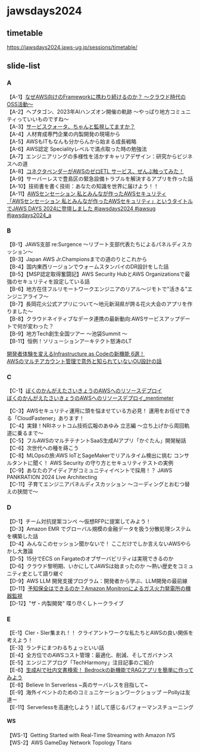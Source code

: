 # jawsdays2024

## timetable

<https://jawsdays2024.jaws-ug.jp/sessions/timetable/>

## slide-list

### A

【A-1】[なぜAWS向けのFrameworkに携わり続けるのか？ ～クラウド時代のOSS活動～](https://speakerdeck.com/watany/developing-oss-for-aws)  
【A-2】ヘプタゴン、2023年AIハンズオン開催の軌跡 〜やっぱり地方コミュニティっていいものですね〜  
【A-3】[サービスクォータ、ちゃんと監視してますか？](https://speakerdeck.com/iwamot/quota-monitor-for-aws-quickstart)  
【A-4】人材育成専門企業の内製開発の現場から  
【A-5】AWSもITもなんも分からんから始まる成長戦略  
【A-6】AWS認定 Specialityレベルで満点取った時の勉強法  
【A-7】エンジニアリングの多様性を活かすキャリアデザイン：研究からビジネスへの道  
【A-8】[コネクタベンダーがAWSのゼロETL サービス、ぜんぶ触ってみた！](https://speakerdeck.com/cdataj/konekutabendaga-awsnozeroetl-sabisu-zenbuhong-tutemita)  
【A-9】サーバーレスで豊島区の緊急設備トラブルを解決するアプリを作った話  
【A-10】技術書を書く技術：あなたの知識を世界に届けよう！！  
【A-11】[AWSセンセーション 私とみんなが作ったAWSセキュリティ](<https://speakerdeck.com/cmusudakeisuke/awssensesiyon-si-tominnakazuo-tutaawssekiyuritei>
)  
[「AWSセンセーション 私とみんなが作ったAWSセキュリティ」というタイトルでJAWS DAYS 2024に登壇しました #jawsdays2024 #jawsug #jawsdays2024_a](https://dev.classmethod.jp/articles/jaws-days-2024-aws-sensation/)

### B

【B-1】JAWS支部 re:Surgence ～リブート支部代表たちによるパネルディスカッション～  
【B-3】Japan AWS Jr.Championsまでの道のりとこれから  
【B-4】国内東西リージョンでウォームスタンバイのDR設計をした話  
【B-5】【MSP認定取得奮闘記】AWS Security HubとAWS Organizationsで最強のセキュリティを設定している話  
【B-6】地方在住フルリモートワークエンジニアのリアル〜ジモトで"活きる"エンジニアライフ〜  
【B-7】長岡花火公式アプリについて〜地元新潟県が誇る花火大会のアプリを作りました〜  
【B-8】クラウドネイティブなデータ連携の最新動向:AWSサービスアップデートで何が変わった？  
【B-9】地方Tech創生全国ツアー 〜池袋Summit 〜  
【B-11】恒例！ソリューションアーキテクト怒涛のLT  

[開発者体験を変えるInfrastructure as Codeの新機能 6選！](https://speakerdeck.com/konokenj/iac-updates-2024-03-jaws-days)  
[AWSのマルチアカウント管理で意外と知られていないOU設計の話](https://speakerdeck.com/pikosan0000/awsnomarutiakauntoguan-li-teyi-wai-tozhi-rareteinaioushe-ji-nohua)  

### C

【C-1】[ぼくのかんがえたさいきょうのAWSへのリソースデプロイ](https://speakerdeck.com/rrrraaaaa6/boku-no-kangaeta-saikiyou-no)  
[ぼくのかんがえたさいきょうのAWSへのリソースデプロイ_mentimeter](https://speakerdeck.com/rrrraaaaa6/boku-no-kangaeta-saikiyou-no_mentimeter)  

【C-3】AWSセキュリティ運用に頭を悩ませている方必見！ 運用をお任せできる「CloudFastener」あります！  
【C-4】実録！NRIネットコム技術広報のあゆみ 立志編 ～立ち上げから周回軌道に乗るまで～  
【C-5】フルAWSのマルチテナントSaaS生成AIアプリ「かぐたん」開発秘話  
【C-6】次世代への種を蒔こう  
【C-8】MLOpsの旅:AWS IoTとSageMakerでリアルタイム検出に挑む コンサルタントに聞く！ AWS Security の守り方とセキュリティテストの実例  
【C-9】あなたのアイディアがコミュニティイベントで採用！？ JAWS PANKRATION 2024 Live Architecting  
【C-11】子育てエンジニアパネルディスカッション ～コーディングとおむつ替えの狭間で～  

### D

【D-1】チーム対抗提案コンペ 〜仮想RFPに提案してみよう！  
【D-3】Amazon EMR でグローバル規模の金融データを扱う分散処理システムを構築した話  
【D-4】みんなこのセッション聞かないで！ ここだけでしか言えないAWSやらかし大激論  
【D-5】15分でECS on Fargateのオブザーバビリティは実現できるのか  
【D-6】クラウド黎明期、いかにしてJAWSは始まったのか ～熱い歴史をコミュニティ史として語り継ぐ  
【D-9】AWS LLM 開発支援プログラム：開発者から学ぶ、LLM開発の最前線  
【D-11】[予知保全はできるのか？Amazon Monitronによるガス火力発電所の機器監視](https://speakerdeck.com/kgx/jaws-days-2024-yu-zhi-bao-quan-hatekirunoka-amazon-monitronniyorukasuhuo-li-fa-dian-suo-noji-qi-jian-shi)  
【D-12】"ザ・内製開発" 喋り尽くしトークライブ  

### E

【E-1】CIer・SIer集まれ！！ クライアントワークな私たちとAWSの良い関係を考えよう！  
【E-3】ランチにまつわるちょっといい話  
【E-4】全方位でのAWSコスト管理：最適化、削減、そしてガバナンス  
【E-5】エンジニアブログ「TechHarmony」注目記事のご紹介  
【E-6】[生成AIで社内文書検索！ Bedrockの新機能でRAGアプリを簡単に作ってみよう](https://qiita.com/minorun365/items/24dfb0ea3afde6ed0a56)  
【E-8】Believe In Serverless ~真のサーバレスを目指して~  
【E-9】海外イベントのためのコミュニケーションワークショップ ーPollyは友達ー  
【E-11】Serverlessを高速化しよう！試して感じるパフォーマンスチューニング  

#### WS

【WS-1】Getting Started with Real-Time Streaming with Amazon IVS  
【WS-2】AWS GameDay Network Topology Titans  
